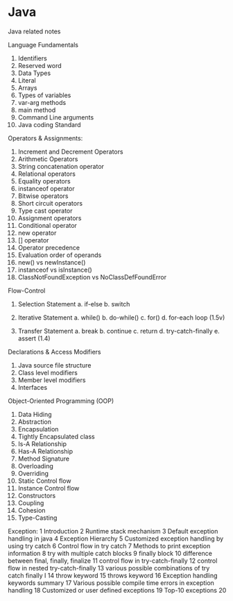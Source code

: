 # Java
Java related notes

Language Fundamentals
  1. Identifiers
  2. Reserved word
  3. Data Types
  4. Literal
  5. Arrays
  6. Types of variables
  7. var-arg methods
  8. main method
  9. Command Line arguments
  10. Java coding Standard

Operators & Assignments:
  1. Increment and Decrement Operators
  2. Arithmetic Operators
  3. String concatenation operator
  4. Relational operators
  5. Equality operators
  6. instanceof operator
  7. Bitwise operators
  8. Short circuit operators
  9. Type cast operator
  10. Assignment operators
  11. Conditional operator
  12. new operator
  13. [] operator
  14. Operator precedence
  15. Evaluation order of operands
  16. new() vs newInstance()
  17. instanceof vs isInstance()
  18. ClassNotFoundException vs NoClassDefFoundError

Flow-Control
  1. Selection Statement
    a. if-else
    b. switch
  
  2. Iterative Statement
    a. while()
    b. do-while()
    c. for()
    d. for-each loop (1.5v)
  3. Transfer Statement
    a. break
    b. continue
    c. return
    d. try-catch-finally
    e. assert (1.4)

Declarations & Access Modifiers
  1. Java source file structure
  2. Class level modifiers
  3. Member level modifiers
  4. Interfaces

Object-Oriented Programming (OOP)
  1. Data Hiding
  2. Abstraction
  3. Encapsulation
  4. Tightly Encapsulated class
  5. Is-A Relationship
  6. Has-A Relationship
  7. Method Signature
  8. Overloading
  9. Overriding
  10. Static Control flow
  11. Instance Control flow
  12. Constructors
  13. Coupling
  14. Cohesion
  15. Type-Casting

Exception:
  1 Introduction
  2 Runtime stack mechanism
  3 Default exception handling in java
  4 Exception Hierarchy
  5 Customized exception handling by using try catch
  6 Control flow in try catch
  7 Methods to print exception information
  8 try with multiple catch blocks
  9 finally block
  10 difference between final, finally, finalize
  11 control flow in try-catch-finally
  12 control flow in nested try-catch-finally
  13 various possible combinations of try catch finally I
  14 throw keyword
  15 throws keyword
  16 Exception handling keywords summary
  17 Various possible compile time errors in exception handling
  18 Customized or user defined exceptions
  19 Top-10 exceptions
  20 
